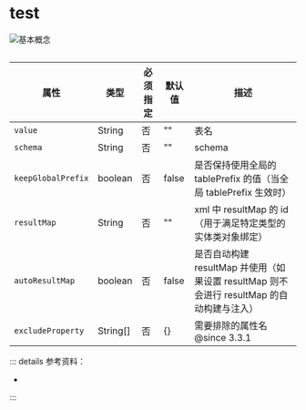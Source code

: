 # test

<img src="https://blogcola1213.oss-cn-wuhan-lr.aliyuncs.com/middleware/docker/01.png" alt="基本概念" style="margin: auto;zoom: normal">

````java
````

| 属性                 | 类型       | 必须指定 | 默认值   | 描述                                                            |
|--------------------|----------|------|-------|---------------------------------------------------------------|
| `value`            | String   | 否    | ""    | 表名                                                            |
| `schema`           | String   | 否    | ""    | schema                                                        |
| `keepGlobalPrefix` | boolean  | 否    | false | 是否保持使用全局的 tablePrefix 的值（当全局 tablePrefix 生效时）                 |
| `resultMap`        | String   | 否    | ""    | xml 中 resultMap 的 id（用于满足特定类型的实体类对象绑定）                        |
| `autoResultMap`    | boolean  | 否    | false | 是否自动构建 resultMap 并使用（如果设置 resultMap 则不会进行 resultMap 的自动构建与注入） |
| `excludeProperty`  | String[] | 否    | {}    | 需要排除的属性名 @since 3.3.1                                         |

::: details 参考资料：

- []()

:::

